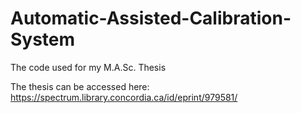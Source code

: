 # Automatic-Assisted-Calibration-System
The code used for my M.A.Sc. Thesis

The thesis can be accessed here:
https://spectrum.library.concordia.ca/id/eprint/979581/
